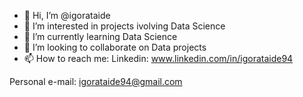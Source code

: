 - 👋 Hi, I’m @igorataide
- 👀 I’m interested in projects ivolving Data Science
- 🌱 I’m currently learning Data Science
- 💞️ I’m looking to collaborate on Data projects 
- 📫 How to reach me:
Linkedin: www.linkedin.com/in/igorataide94

Personal e-mail: igorataide94@gmail.com

<!---
igorataide/igorataide is a ✨ special ✨ repository because its `README.md` (this file) appears on your GitHub profile.
You can click the Preview link to take a look at your changes.
--->
